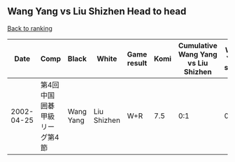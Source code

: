 ## Wang Yang vs Liu Shizhen Head to head

[Back to ranking](../../index.md)




| **Date** | **Comp** | **Black** | **White** | **Game result** | **Komi** | **Cumulative Wang Yang vs Liu Shizhen** | **Wang Yang streak** | **Liu Shizhen streak** | 
| --- | --- | --- | --- | --- | --- | --- | --- | --- |
| 2002-04-25 | 第4回中国囲碁甲級リーグ第4節 | Wang Yang | Liu Shizhen | W+R | 7.5 | 0:1 | 0 | 1 |




